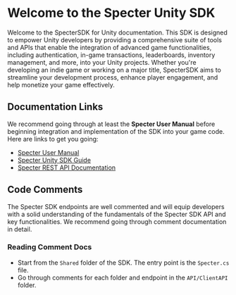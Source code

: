 # Welcome to the Specter Unity SDK #

Welcome to the SpecterSDK for Unity documentation. This SDK is designed to empower Unity developers by providing 
a comprehensive suite of tools and APIs that enable the integration of advanced game functionalities, including 
authentication, in-game transactions, leaderboards, inventory management, and more, into your Unity projects. 
Whether you're developing an indie game or working on a major title, SpecterSDK aims to streamline your development 
process, enhance player engagement, and help monetize your game effectively.

## Documentation Links ##
We recommend going through at least the **Specter User Manual** before beginning integration and implementation
of the SDK into your game code. Here are links to get you going:
- [Specter User Manual](https://dirtcube-interactive.gitbook.io/specter-user-manual)
- [Specter Unity SDK Guide](https://dirtcube-interactive.gitbook.io/specter-unity-sdk)
- [Specter REST API Documentation](https://doc.specterapp.xyz)

## Code Comments ##

The Specter SDK endpoints are well commented and will equip developers with a solid understanding
of the fundamentals of the Specter SDK API and key functionalities. We recommend going through comment
documentation in detail.

### Reading Comment Docs ###
- Start from the `Shared` folder of the SDK. The entry point is the ```Specter.cs``` file.
- Go through comments for each folder and endpoint in the ```API/ClientAPI``` folder.
